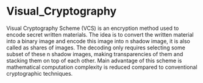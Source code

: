 # Visual_Cryptography
 
Visual Cryptography Scheme (VCS) is an encryption method used to encode secret written materials. The idea is to 
convert the written material into a binary image and encode this image into n shadow image, it is also called as shares of 
images. The decoding only requires selecting some subset of these n shadow images, making transparencies of them and 
stacking them on top of each other. Main advantage of this scheme is mathematical computation complexity is reduced 
compared to conventional cryptographic techniques.

